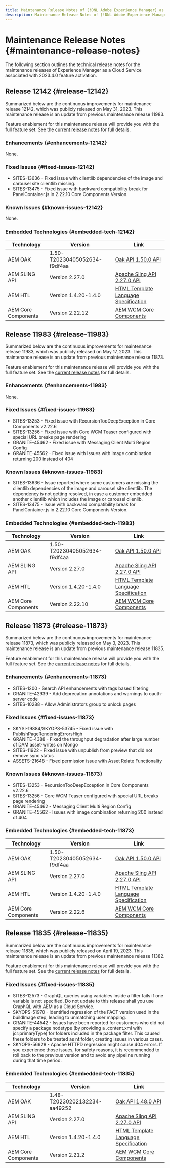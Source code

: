 ```yaml
---
title: Maintenance Release Notes of [!DNL Adobe Experience Manager] as a Cloud Service associated with 2023.4.0 feature activation.
description: Maintenance Release Notes of [!DNL Adobe Experience Manager] as a Cloud Service associated with 2023.4.0 feature activation.
---
```

# Maintenance Release Notes {#maintenance-release-notes}

The following section outlines the technical release notes for the maintenance releases of Experience Manager as a Cloud Service associated with 2023.4.0 feature activation.

## Release 12142 {#release-12142}
 
Summarized below are the continuous improvements for maintenance release 12142, which was publicly released on May 31, 2023. This maintenance release is an update from previous maintenance release 11983.

Feature enablement for this maintenance release will provide you with the full feature set. See the [current release notes](/help/release-notes/release-notes-cloud/release-notes-current.md) for full details.

### Enhancements {#enhancements-12142}

None.

### Fixed Issues {#fixed-issues-12142}

- SITES-13636 - Fixed issue with clientlib dependencies of the image and carousel site clientlib missing.
- SITES-13475 - Fixed issue with backward compatibility break for PanelContainer.js in 2.22.10 Core Components Version.
 
### Known Issues {#known-issues-12142}

None.

### Embedded Technologies {#embedded-tech-12142}

|Technology|Version|Link|
|---|---|---|
|AEM OAK |1.50-T20230405052634-f9df4aa|[Oak API 1.50.0 API](https://www.javadoc.io/doc/org.apache.jackrabbit/oak-api/1.50.0/index.html)| 
|AEM SLING API |Version 2.27.0 |[Apache Sling API 2.27.0 API](https://www.javadoc.io/doc/org.apache.sling/org.apache.sling.api/latest/index.html)|
|AEM HTL|Version 1.4.20-1.4.0 |[HTML Template Language Specification](https://github.com/adobe/htl-spec)|
|AEM Core Components|Version 2.22.12|[AEM WCM Core Components](https://github.com/adobe/aem-core-wcm-components)|

## Release 11983 {#release-11983}
 
Summarized below are the continuous improvements for maintenance release 11983, which was publicly released on May 17, 2023. This maintenance release is an update from previous maintenance release 11873.

Feature enablement for this maintenance release will provide you with the full feature set. See the [current release notes](/help/release-notes/release-notes-cloud/release-notes-current.md) for full details.

### Enhancements {#enhancements-11983}

None.

### Fixed Issues {#fixed-issues-11983}

- SITES-13253 - Fixed issue with RecursionTooDeepException in Core Components v2.22.6
- SITES-13256 - Fixed issue with Core WCM Teaser configured with special URL breaks page rendering
- GRANITE-45462 - Fixed issue with Messaging Client Multi Region Config
- GRANITE-45562 - Fixed issue with Issues with image combination returning 200 instead of 404

### Known Issues {#known-issues-11983}

- SITES-13636 - Issue reported where some customers are missing the clientlib dependencies of the image and carousel site clientlib. The dependency is not getting resolved, in case a customer embedded another clientlib which includes the image or carousel clienlib.
- SITES-13475 - Issue with backward compatibility break for PanelContainer.js in 2.22.10 Core Components Version.

### Embedded Technologies {#embedded-tech-11983}

|Technology|Version|Link|
|---|---|---|
|AEM OAK |1.50-T20230405052634-f9df4aa|[Oak API 1.50.0 API](https://www.javadoc.io/doc/org.apache.jackrabbit/oak-api/1.50.0/index.html)| 
|AEM SLING API |Version 2.27.0 |[Apache Sling API 2.27.0 API](https://www.javadoc.io/doc/org.apache.sling/org.apache.sling.api/latest/index.html)|
|AEM HTL|Version 1.4.20-1.4.0 |[HTML Template Language Specification](https://github.com/adobe/htl-spec)|
|AEM Core Components|Version 2.22.10|[AEM WCM Core Components](https://github.com/adobe/aem-core-wcm-components)|

## Release 11873 {#release-11873}
 
Summarized below are the continuous improvements for maintenance release 11873, which was publicly released on May 3, 2023. This maintenance release is an update from previous maintenance release 11835.

Feature enablement for this maintenance release will provide you with the full feature set. See the [current release notes](/help/release-notes/release-notes-cloud/release-notes-current.md) for full details.

### Enhancements {#enhancements-11873}

- SITES-1200 - Search API enhancements with tags based filtering
- GRANITE-42939 - Add deprecation annotations and warnings to oauth-server code
- SITES-10288 - Allow Administrators group to unlock pages

### Fixed Issues {#fixed-issues-11873}

- SKYSI-19884/SKYOPS-53745 - Fixed issue with PublishPageRenderingErrorsHigh
- GRANITE-4388 - Fixed the throughput degradation after large number of DAM asset-writes on Mongo
- SITES-11922 - Fixed issue with unpublish from preview that did not remove sync status
- ASSETS-21648 - Fixed permission issue with Asset Relate Functionality

### Known Issues {#known-issues-11873}

- SITES-13253 - RecursionTooDeepException in Core Components v2.22.6
- SITES-13256 - Core WCM Teaser configured with special URL breaks page rendering
- GRANITE-45462 - Messaging Client Multi Region Config
- GRANITE-45562 - Issues with image combination returning 200 instead of 404

### Embedded Technologies {#embedded-tech-11873}

|Technology|Version|Link|
|---|---|---|
|AEM OAK |1.50-T20230405052634-f9df4aa|[Oak API 1.50.0 API](https://www.javadoc.io/doc/org.apache.jackrabbit/oak-api/1.50.0/index.html)| 
|AEM SLING API |Version 2.27.0 |[Apache Sling API 2.27.0 API](https://www.javadoc.io/doc/org.apache.sling/org.apache.sling.api/latest/index.html)|
|AEM HTL|Version 1.4.20-1.4.0 |[HTML Template Language Specification](https://github.com/adobe/htl-spec)|
|AEM Core Components|Version 2.22.6|[AEM WCM Core Components](https://github.com/adobe/aem-core-wcm-components)|

## Release 11835 {#release-11835}

Summarized below are the continuous improvements for maintenance release 11835, which was publicly released on April 19, 2023. This maintenance release is an update from previous maintenance release 11382.

Feature enablement for this maintenance release will provide you with the full feature set. See the [current release notes](/help/release-notes/release-notes-cloud/release-notes-current.md) for full details.

### Fixed Issues {#fixed-issues-11835}

- SITES-12573 - GraphQL queries using variables inside a filter fails if one variable is not specified. Do not update to this release shall you use GraphQL with AEM as a Cloud Service.
- SKYOPS-51970 - Identified regression of the FACT version used in the buildImage step, leading to unmatching user mapping.
- GRANITE-44542 - Issues have been reported for customers who did not specify a package nodetype (by providing a .content.xml with jcr:primaryType) for folders included in the package filter. This caused these folders to be treated as nt:folder, creating issues in various cases.
- SKYOPS-56928 - Apache HTTPD regression might cause 404 errors. If you experience those issues, for safety reasons, it is recommended to roll back to the previous version and to avoid any pipeline running during that time period.

### Embedded Technologies {#embedded-tech-11835}

|Technology|Version|Link|
|---|---|---|
|AEM OAK |1.48-T20230202132234-aa49252 |[Oak API 1.48.0 API](https://www.javadoc.io/doc/org.apache.jackrabbit/oak-api/1.48.0/index.html)| 
|AEM SLING API |Version 2.27.0 |[Apache Sling API 2.27.0 API](https://www.javadoc.io/doc/org.apache.sling/org.apache.sling.api/latest/index.html)|
|AEM HTL|Version 1.4.20-1.4.0 |[HTML Template Language Specification](https://github.com/adobe/htl-spec)|
|AEM Core Components|Version 2.21.2|[AEM WCM Core Components](https://github.com/adobe/aem-core-wcm-components)|
